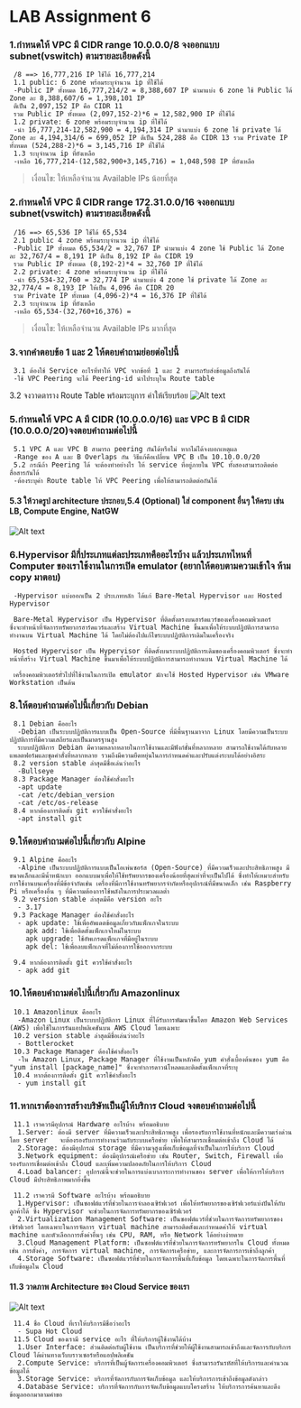 # **LAB Assignment 6**
### 1.กำหนดให้ VPC มี CIDR range 10.0.0.0/8 จงออกแบบ subnet(vswitch) ตามรายละเอียดดังนี้
     /8 ==> 16,777,216 IP ใช้ได้ 16,777,214
     1.1 public: 6 zone พร้อมระบุจำนวน ip ที่ใช้ได้
     -Public IP ทั้งหมด 16,777,214/2 = 8,388,607 IP นำมาแบ่ง 6 zone ใช้ Public ได้ Zone ละ 8,388,607/6 = 1,398,101 IP 
     ตีเป็น 2,097,152 IP คือ CIDR 11 
     รวม Public IP ทั้งหมด (2,097,152-2)*6 = 12,582,900 IP ที่ใช้ได้
     1.2 private: 6 zone พร้อมระบุจำนวน ip ที่ใช้ได้
     -นำ 16,777,214-12,582,900 = 4,194,314 IP นำมาแบ่ง 6 zone ใช้ private ได้ Zone ละ 4,194,314/6 = 699,052 IP ตีเป็น 524,288 คือ CIDR 13 รวม Private IP ทั้งหมด (524,288-2)*6 = 3,145,716 IP ที่ใช้ได้
     1.3 ระบุจำนวน ip ที่ยังเหลือ 
     -เหลือ 16,777,214-(12,582,900+3,145,716) = 1,048,598 IP ที่ยังเหลือ
> เงื่อนไข: ให้เหลือจำนวน Available IPs น้อยที่สุด
### 2.กำหนดให้ VPC มี CIDR range 172.31.0.0/16 จงออกแบบ subnet(vswitch) ตามรายละเอียดดังนี้
     /16 ==> 65,536 IP ใช้ได้ 65,534
     2.1 public 4 zone พร้อมระบุจำนวน ip ที่ใช้ได้
     -Public IP ทั้งหมด 65,534/2 = 32,767 IP นำมาแบ่ง 4 zone ใช้ Public ได้ Zone ละ 32,767/4 = 8,191 IP ตีเป็น 8,192 IP คือ CIDR 19
     รวม Public IP ทั้งหมด (8,192-2)*4 = 32,760 IP ที่ใช้ได้
     2.2 private: 4 zone พร้อมระบุจำนวน ip ที่ใช้ได้
     -นำ 65,534-32,760 = 32,774 IP นำมาแบ่ง 4 zone ใช้ private ได้ Zone ละ 32,774/4 = 8,193 IP ให้เป็น 4,096 คือ CIDR 20 
     รวม Private IP ทั้งหมด (4,096-2)*4 = 16,376 IP ที่ใช้ได้
     2.3 ระบุจำนวน ip ที่ยังเหลือ
     -เหลือ 65,534-(32,760+16,376) =
> เงื่อนไข: ให้เหลือจำนวน Available IPs มากที่สุด
### 3.จากคำตอบข้อ 1 และ 2 ให้ตอบคำถามย่อยต่อไปนี้
     3.1 ต้องใช้ Service อะไรที่ทำให้ VPC จากข้อที่ 1 และ 2 สามารถรับส่งข้อมูลถึงกันได้
     -ใช้ VPC Peering จะได้ Peering-id นำไประบุใน Route table
3.2 จงวาดตาราง Route Table พร้อมระบุการ ค่าให้เรียบร้อย
![Alt text](./RouteTable.jpg)     

### 5.กำหนดให้ VPC A มี CIDR (10.0.0.0/16) และ VPC B มี CIDR (10.0.0.0/20)จงตอบคำถามต่อไปนี้
     5.1 VPC A และ VPC B สามารถ peering กันได้หรือไม่ หากไม่ได้จงบอกเหตุผล
     -Range ของ A และ B Overlaps กัน วิธีแก้คือเปลี่ยน VPC B เป็น 10.10.0.0/20 
     5.2 กรณีถ้า Peering ได้ จะต้องทำอย่างไร ให้ service ที่อยู่ภายใน VPC ทั้งสองสามารถติดต่อสื่อสารกันได้
     -ต้องระบุค่า Route table ให้ VPC Peering เพื่อให้สามารถติดต่อกันได้
#### 5.3 ให้วาดรูป architecture ประกอบ,5.4 (Optional) ใส่ component อื่นๆ ให้ครบ เช่น LB, Compute Engine, NatGW
![Alt text](./VPCPeer.png)

     

### 6.Hypervisor มีกี่ประเภทแต่ละประเภทคืออะไรบ้าง แล้วประเภทไหนที่ Computer ของเราใช้งานในการเปิด emulator (อยากให้ตอบตามความเข้าใจ ห้าม copy มาตอบ)
     -Hypervisor แบ่งออกเป็น 2 ประเภทหลัก ได้แก่ Bare-Metal Hypervisor และ Hosted Hypervisor

     Bare-Metal Hypervisor เป็น Hypervisor ที่ติดตั้งตรงบนฮาร์ดแวร์ของเครื่องคอมพิวเตอร์       ซึ่งจะทำหน้าที่จัดการทรัพยากรฮาร์ดแวร์และสร้าง Virtual Machine ขึ้นมาเพื่อให้ระบบปฏิบัติการสามารถทำงานบน Virtual Machine ได้ โดยไม่ต้องไปแก้ไขระบบปฏิบัติการเดิมในเครื่องจริง

     Hosted Hypervisor เป็น Hypervisor ที่ติดตั้งบนระบบปฏิบัติการเดิมของเครื่องคอมพิวเตอร์ ซึ่งจะทำหน้าที่สร้าง Virtual Machine ขึ้นมาเพื่อให้ระบบปฏิบัติการสามารถทำงานบน Virtual Machine ได้

     เครื่องคอมพิวเตอร์ทั่วไปที่ใช้งานในการเปิด emulator มักจะใช้ Hosted Hypervisor เช่น VMware Workstation เป็นต้น

### 8.ให้ตอบคำถามต่อไปนี้เกี่ยวกับ Debian
     8.1 Debian คืออะไร
      -Debian เป็นระบบปฏิบัติการแบบเป็น Open-Source ที่มีพื้นฐานมาจาก Linux โดยมีความเป็นระบบปฏิบัติการที่มีความเสถียรและเป็นมาตรฐานสูง 
      ระบบปฏิบัติการ Debian มีความหลากหลายในการใช้งานและมีฟังก์ชั่นที่หลากหลาย สามารถใช้งานได้กับหลายแพลตฟอร์มและชุดคำสั่งที่หลากหลาย รวมถึงมีความยืดหยุ่นในการกำหนดค่าและปรับแต่งระบบได้อย่างอิสระ   
     8.2 version stable ล่าสุดมีชื่อเล่นว่าอะไร
      -Bullseye 
     8.3 Package Manager ต้องใช้คำสั่งอะไร
      -apt update
      -cat /etc/debian_version
      -cat /etc/os-release
     8.4 หากต้องการติดตั้ง git ควรใช้คำสั่งอะไร
      -apt install git

### 9.ให้ตอบคำถามต่อไปนี้เกี่ยวกับ Alpine
     9.1 Alpine คืออะไร
      -Alpine เป็นระบบปฏิบัติการแบบเป็นโอเพ่นซอร์ส (Open-Source) ที่มีความเร็วและประสิทธิภาพสูง มีขนาดเล็กและมีน้ำหนักเบา ออกแบบมาเพื่อให้ใช้ทรัพยากรของเครื่องน้อยที่สุดเท่าที่จะเป็นไปได้ ซึ่งทำให้เหมาะสำหรับการใช้งานบนเครื่องที่มีข้อจำกัดเช่น เครื่องที่มีการใช้งานทรัพยากรจำกัดหรืออุปกรณ์ที่มีขนาดเล็ก เช่น Raspberry Pi หรือเครื่องอื่น ๆ ที่มีความต้องการใช้พลังในการประมวลผลต่ำ
     9.2 version stable ล่าสุดมีคือ version อะไร
      - 3.17
     9.3 Package Manager ต้องใช้คำสั่งอะไร
      - apk update: ใช้เพื่ออัพเดตข้อมูลเกี่ยวกับแพ็กเกจในระบบ
        apk add: ใช้เพื่อติดตั้งแพ็กเกจใหม่ในระบบ
        apk upgrade: ใช้อัพเกรดแพ็กเกจที่มีอยู่ในระบบ
        apk del: ใช้เพื่อลบแพ็กเกจที่ไม่ต้องการใช้ออกจากระบบ

     9.4 หากต้องการติดตั้ง git ควรใช้คำสั่งอะไร
      - apk add git

### 10.ให้ตอบคำถามต่อไปนี้เกี่ยวกับ Amazonlinux
     10.1 Amazonlinux คืออะไร
      -Amazon Linux เป็นระบบปฏิบัติการ Linux ที่ได้รับการพัฒนาขึ้นโดย Amazon Web Services (AWS) เพื่อใช้ในการรันแอปพลิเคชันบน AWS Cloud โดยเฉพาะ
     10.2 version stable ล่าสุดมีชื่อเล่นว่าอะไร
      - Bottlerocket
     10.3 Package Manager ต้องใช้คำสั่งอะไร
      -ใน Amazon Linux, Package Manager ที่ใช้งานเป็นหลักคือ yum คำสั่งเบื้องต้นของ yum คือ "yum install [package_name]" ซึ่งจะทำการดาวน์โหลดและติดตั้งแพ็กเกจที่ระบุ
     10.4 หากต้องการติดตั้ง git ควรใช้คำสั่งอะไร
      - yum install git

### 11.หากเราต้องการสร้างบริษัทเป็นผู้ให้บริการ Cloud จงตอบคำถามต่อไปนี้
     11.1 เราควรมีอุปกรณ์ Hardware อะไรบ้าง พร้อมอธิบาย
      1.Server: ต้องมี server ที่มีความเร็วและประสิทธิภาพสูง เพื่อรองรับการใช้งานที่หนักและมีความเร่งด่วน โดย server   จะต้องรองรับการทำงานร่วมกับระบบเครือข่าย เพื่อให้สามารถเชื่อมต่อเข้าถึง Cloud ได้
      2.Storage: ต้องมีอุปกรณ์ storage ที่มีความจุสูงเพื่อเก็บข้อมูลที่จำเป็นในการให้บริการ Cloud
      3.Network equipment: ต้องมีอุปกรณ์เครือข่าย เช่น Router, Switch, Firewall เพื่อรองรับการเชื่อมต่อเข้าถึง Cloud และเพิ่มความปลอดภัยในการให้บริการ Cloud
      4.Load balancer: อุปกรณ์นี้จะช่วยในการแบ่งเบาภาระการทำงานของ server เพื่อให้การให้บริการ Cloud มีประสิทธิภาพมากยิ่งขึ้น

     11.2 เราควรมี Software อะไรบ้าง พร้อมอธิบาย
      1.Hypervisor: เป็นซอฟต์แวร์ที่ช่วยในการจำลองเซิร์ฟเวอร์ เพื่อให้ทรัพยากรของเซิร์ฟเวอร์แบ่งปันให้กับลูกค้าได้ ซึ่ง Hypervisor จะช่วยในการจัดการทรัพยากรของเซิร์ฟเวอร์
      2.Virtualization Management Software: เป็นซอฟต์แวร์ที่ช่วยในการจัดการทรัพยากรของเซิร์ฟเวอร์ โดยเฉพาะในการจัดการ virtual machine สามารถติดตั้งและกำหนดค่าให้ virtual machine และตัวเลือกการตั้งค่าอื่นๆ เช่น CPU, RAM, หรือ Network ได้อย่างง่ายดาย
      3.Cloud Management Platform: เป็นซอฟต์แวร์ที่ช่วยในการจัดการทรัพยากรใน Cloud ทั้งหมด เช่น การตั้งค่า, การจัดการ virtual machine, การจัดการเครือข่าย, และการจัดการการเข้าถึงลูกค้า 
      4.Storage Software: เป็นซอฟต์แวร์ที่ช่วยในการจัดการพื้นที่เก็บข้อมูล โดยเฉพาะในการจัดการพื้นที่เก็บข้อมูลใน Cloud

  ####   11.3 วาดภาพ Architecture ของ Cloud Service ของเรา
![Alt text](./CloudModel.png)

     11.4 ชื่อ Cloud ที่เราให้บริการมีชื่อว่าอะไร
      - Supa Hot Cloud
     11.5 Cloud ของเรามี service อะไร ที่ให้บริการผู้ใช้งานได้บ้าง
      1.User Interface: ส่วนติดต่อกับผู้ใช้งาน เป็นบริการที่ช่วยให้ผู้ใช้งานสามารถเข้าถึงและจัดการกับบริการ Cloud ได้ผ่านทางเว็บบราวเซอร์หรือแอปพลิเคชัน
      2.Compute Service: บริการที่เป็นผู้จัดการเครื่องคอมพิวเตอร์ ซึ่งสามารถรันรหัสที่ให้บริการและคำนวณข้อมูลได้
      3.Storage Service: บริการที่จัดการกับการจัดเก็บข้อมูล และให้บริการการเข้าถึงข้อมูลดังกล่าว
      4.Database Service: บริการที่จัดการกับการจัดเก็บข้อมูลแบบโครงสร้าง ให้บริการการค้นหาและดึงข้อมูลออกมาตามคำขอ

     
